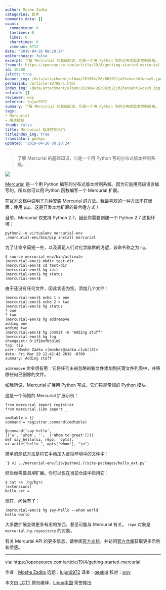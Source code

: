 ```yaml
---
author: Moshe Zadka
categories: 技术
comments_data: []
count:
  commentnum: 0
  favtimes: 0
  likes: 0
  sharetimes: 0
  viewnum: 6712
date: '2019-04-26 08:20:24'
editorchoice: false
excerpt: 了解 Mercurial 的基础知识，它是一个用 Python 写的分布式版本控制系统。
fromurl: https://opensource.com/article/19/4/getting-started-mercurial
id: 10780
islctt: true
banner_img: /data/attachment/album/201904/26/082021jd2hensehh1wosx9.jpg
permalink: /article-10780-1.html
index_img: /data/attachment/album/201904/26/082021jd2hensehh1wosx9.jpg.thumb.jpg
related: []
reviewer: wxy
selector: lujun9972
summary: 了解 Mercurial 的基础知识，它是一个用 Python 写的分布式版本控制系统。
tags:
- Mercurial
- 版本控制
thumb: false
title: Mercurial 版本控制入门
titleindex_img: true
translator: geekpi
updated: '2019-04-26 08:20:24'
---
```



> 
> 了解 Mercurial 的基础知识，它是一个用 Python 写的分布式版本控制系统。
> 
> 
> 


![](/data/attachment/album/201904/26/082021jd2hensehh1wosx9.jpg)


[Mercurial](https://www.mercurial-scm.org/) 是一个用 Python 编写的分布式版本控制系统。因为它是用高级语言编写的，所以你可以用 Python 函数编写一个 Mercurial 扩展。


在[官方文档中](https://www.mercurial-scm.org/wiki/UnixInstall)说明了几种安装 Mercurial 的方法。我最喜欢的一种方法不在里面：使用 `pip`。这是开发本地扩展的最合适方式！


目前，Mercurial 仅支持 Python 2.7，因此你需要创建一个 Python 2.7 虚拟环境：



```
python2 -m virtualenv mercurial-env
./mercurial-env/bin/pip install mercurial
```

为了让命令简短一些，以及满足人们对化学幽默的渴望，该命令称之为 `hg`。



```
$ source mercurial-env/bin/activate
(mercurial-env)$ mkdir test-dir
(mercurial-env)$ cd test-dir
(mercurial-env)$ hg init
(mercurial-env)$ hg status
(mercurial-env)$
```

由于还没有任何文件，因此状态为空。添加几个文件：



```
(mercurial-env)$ echo 1 > one
(mercurial-env)$ echo 2 > two
(mercurial-env)$ hg status
? one
? two
(mercurial-env)$ hg addremove
adding one
adding two
(mercurial-env)$ hg commit -m 'Adding stuff'
(mercurial-env)$ hg log
changeset: 0:1f1befb5d1e9
tag: tip
user: Moshe Zadka <[moshez@zadka.club][4]>
date: Fri Mar 29 12:42:43 2019 -0700
summary: Adding stuff
```

`addremove` 命令很有用：它将任何未被忽略的新文件添加到托管文件列表中，并移除任何已删除的文件。


如我所说，Mercurial 扩展用 Python 写成，它们只是常规的 Python 模块。


这是一个简短的 Mercurial 扩展示例：



```
from mercurial import registrar
from mercurial.i18n import _

cmdtable = {}
command = registrar.command(cmdtable)

@command('say-hello',
[('w', 'whom', '', _('Whom to greet'))])
def say_hello(ui, repo, `opts):
ui.write("hello ", opts['whom'], "\n")
```

简单的测试方法是将它手动加入虚拟环境中的文件中：



```
`$ vi ../mercurial-env/lib/python2.7/site-packages/hello_ext.py`
```

然后你需要*启用*扩展。你可以仅在当前仓库中启用它：



```
$ cat >> .hg/hgrc
[extensions]
hello_ext =
```

现在，问候有了：



```
(mercurial-env)$ hg say-hello --whom world
hello world
```

大多数扩展会做更多有用的东西，甚至可能与 Mercurial 有关。 `repo` 对象是 `mercurial.hg.repository` 的对象。


有关 Mercurial API 的更多信息，请参阅[官方文档](https://www.mercurial-scm.org/wiki/MercurialApi#Repositories)。并访问[官方仓库](https://www.mercurial-scm.org/repo/hg/file/tip/hgext)获取更多示例和灵感。




---


via: <https://opensource.com/article/19/4/getting-started-mercurial>


作者：[Moshe Zadka](https://opensource.com/users/moshez) 选题：[lujun9972](https://github.com/lujun9972) 译者：[geekpi](https://github.com/geekpi) 校对：[wxy](https://github.com/wxy)


本文由 [LCTT](https://github.com/LCTT/TranslateProject) 原创编译，[Linux中国](https://linux.cn/) 荣誉推出